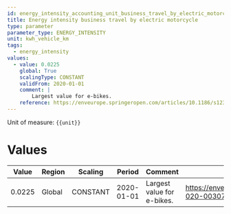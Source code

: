 ```yaml
---
id: energy_intensity_accounting_unit_business_travel_by_electric_motorcycles
title: Energy intensity business travel by electric motorcycle
type: parameter
parameter_type: ENERGY_INTENSITY
unit: kwh_vehicle_km
tags:
  - energy_intensity
values:
  - value: 0.0225
    global: True
    scalingType: CONSTANT
    validFrom: 2020-01-01
    comment: |
        Largest value for e-bikes.
    reference: https://enveurope.springeropen.com/articles/10.1186/s12302-020-00307-8
---
```



Unit of measure: `{{unit}}`


# Values


| Value | Region | Scaling | Period | Comment | Reference |
|-------|--------|---------|--------|---------|-----------|
| 0.0225 | Global | CONSTANT | 2020-01-01 | Largest value for e-bikes. | https://enveurope.springeropen.com/articles/10.1186/s12302-020-00307-8 |


